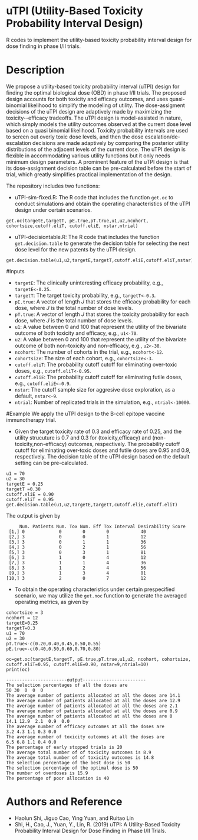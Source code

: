 # uTPI (Utility-Based Toxicity Probability Interval Design)
R codes to implement the utility-based toxicity probability interval design for dose finding in phase I/II trials.
# Description
We propose a utility-based toxicity probability interval (uTPI) design for finding the optimal biological dose (OBD) in phase I/II trials. The proposed design accounts for both toxicity and efficacy outcomes, and uses quasi-binomial likelihood to simplify the modeling of utility. The dose-assigment decisions of the uTPI design are adaptively made by maximizing the toxicity--efficacy tradeoffs.
The uTPI design is model-assisted in nature, which simply models the utility outcomes observed at the current dose level based on a quasi binomial likelihood.  Toxicity probability intervals are used to screen out overly toxic dose levels, and  then the dose escalation/de-escalation decisions are  made adaptively by comparing the posterior utility distributions of the adjacent levels of the current dose. The uTPI design is  flexible in accommodating various utility functions but it only needs minimum design parameters. A prominent feature of the uTPI design is that its dose-assignment decision table can be pre-calculated before the start of trial, which greatly simplifies  practical implementation of the design. 


The repository includes two functions:
* uTPI-sim-fixed.R: The R code that includes the function ```get.oc``` to conduct simulations and obtain the operating characteristics of the uTPI design under certain scenarios.
```rscript
get.oc(targetE,targetT, pE.true,pT.true,u1,u2,ncohort, cohortsize,cutoff.eliT, cutoff.eliE, nstar,ntrial)
```
* uTPI-decisiontable.R: The R code that includes the function ```get.decision.table``` to generate the decision table for selecting the next dose level for the new patents by the uTPI design.
```rscipt
get.decision.table(u1,u2,targetE,targetT,cutoff.eliE,cutoff.eliT,nstar)
```


#Inputs
* ```targetE```: The clinically uninteresting efficacy probability, e.g., ```targetE<-0.25```.
* ```targetT```: The target toxicity probability, e.g., ```targetT<-0.3```.
* ```pE.true```: A vector of length *J* that stores the efficacy probability for each dose, where *J* is the total number of dose levels.
* ```pT.true```: A vector of length *J* that stores the toxicity probability for each dose, where *J* is the total number of dose levels.
* ```u1```: A value between 0 and 100 that represent the utility of the bivariate outcome of both toxicity and efficacy, e.g., ```u1<-70```.
* ```u2```: A value between 0 and 100 that represent the utility of the bivariate outcome of both non-toxicity and non-efficacy, e.g., ```u2<-30```.
* ```ncohort```: The number of cohorts in the trial, e.g., ```ncohort<-12```.
* ```cohortsize```: The size of each cohort,  e.g., ```cohortsize<-3```.
* ```cutoff.eliT```: The probability cutoff cutoff for eliminating over-toxic doses, e.g., ```cutoff.eliT<-0.95```.
* ```cutoff.eliE```: The probability cutoff cutoff for eliminating futile doses, e.g., ```cutoff.eliE<-0.9```.
* ```nstar```: The cutoff sample size for aggresive dose exploration, as a default, ```nstar<-9```.
* ```ntrial```: Number of replicated trials in the simulation, e.g., ```ntrial<-10000```.


#Example
We apply the uTPI design to the B-cell epitope vaccine immunotherapy trial.
*  Given the target toxicity rate of 0.3 and efficacy rate of 0.25, and the utility strucuture is 0.7 and 0.3 for (toxicity,efficacy) and (non-toxicity,non-efficacy) outcomes, respectively. The probability cutoff cutoff for eliminating over-toxic doses and futile doses are 0.95 and 0.9, respectively. The decision table of the uTPI design based on the default setting can be pre-calculated.

```rscript
u1 = 70
u2 = 30
targetE = 0.25
targetT =0.30
cutoff.eliE = 0.90
cutoff.eliT = 0.95
get.decision.table(u1,u2,targetE,targetT,cutoff.eliE,cutoff.eliT)
```
The output is given by 
```rscript
     Num. Patients Num. Tox Num. Eff Tox Interval Desirability Score
 [1,] 0             0        0        0            40                
 [2,] 3             0        0        1            12                
 [3,] 3             0        1        1            36                
 [4,] 3             0        2        1            56                
 [5,] 3             0        3        1            81                
 [6,] 3             1        0        4            12                
 [7,] 3             1        1        4            36                
 [8,] 3             1        2        4            56                
 [9,] 3             1        3        4            81                
[10,] 3             2        0        7            12     
```
* To obtain the operating characteristics under certain prespecified scenario, we may utilize the ```get.noc``` function to generate the averaged operating metrics, as given by
```rscript 
cohortsize = 3
ncohort = 12
targetE=0.25
targetT=0.3
u1 = 70
u2 = 30
pT.true<-c(0.20,0.40,0.45,0.50,0.55)
pE.true<-c(0.40,0.50,0.60,0.70,0.80)

oc=get.oc(targetE,targetT, pE.true,pT.true,u1,u2, ncohort, cohortsize, cutoff.eliT=0.95, cutoff.eliE=0.90, nstar=9,ntrial=10)
print(oc)

-----------------------output------------------------
The selection percentages of all the doses are 
50 30  0  0  0
The average number of patients allocated at all the doses are 14.1
The average number of patients allocated at all the doses are 12.9
The average number of patients allocated at all the doses are 2.1
The average number of patients allocated at all the doses are 0.9
The average number of patients allocated at all the doses are 0
14.1 12.9  2.1  0.9  0.0
The average number of efficacy outcomes at all the doses are 
3.2 4.3 1.1 0.3 0.0
The average number of toxicity outcomes at all the doses are 
6.5 6.8 1.1 0.4 0.0
The percentage of early stopped trials is 20
The average total number of of toxicity outcomes is 8.9
The average total number of of toxicity outcomes is 14.8
The selection percentage of the best dose is 50
The selection percentage of the optimal dose is 50
The number of overdoses is 15.9
The percentage of poor allocation is 40

```

# Authors and Reference
* Haolun Shi, Jiguo Cao, Ying Yuan, and Ruitao Lin
* Shi, H., Cao, J., Yuan, Y., Lin, R. (2019) uTPI: A Utility-Based Toxicity Probability Interval Design for Dose Finding in Phase I/II Trials.
